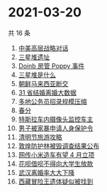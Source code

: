 # 2021-03-20

共 16 条

<!-- BEGIN -->
<!-- 最后更新时间 Sat Mar 20 2021 23:09:20 GMT+0800 (China Standard Time) -->

1. [中美高层战略对话](https://www.zhihu.com/search?q=中美对话)
2. [三星堆遗址](https://www.zhihu.com/search?q=三星堆新发现)
3. [Doinb 房管 Poppy 事件](https://www.zhihu.com/search?q=doinb)
4. [三星堆是什么](https://www.zhihu.com/search?q=三星堆未解之谜)
5. [朝鲜马来西亚断交](https://www.zhihu.com/search?q=朝鲜马来西亚)
6. [31 省结婚离婚大数据](https://www.zhihu.com/search?q=结婚率)
7. [多地公务员招录规模压缩](https://www.zhihu.com/search?q=公务员)
8. [春分](https://www.zhihu.com/search?q=春分)
9. [特斯拉车内摄像头监控车主](https://www.zhihu.com/search?q=特斯拉)
10. [男子被家暴申请人身保护令](https://www.zhihu.com/search?q=家暴)
11. [清明节旅游攻略](https://www.zhihu.com/search?q=清明节适合去哪里旅游)
12. [敦煌防护林被毁调查结果公布](https://www.zhihu.com/search?q=敦煌防护林)
13. [网传小米造车有望 4 月立项](https://www.zhihu.com/search?q=小米)
14. [花呗借呗不得向大学生放款](https://www.zhihu.com/search?q=花呗)
15. [武汉离婚率大大下降](https://www.zhihu.com/search?q=离婚冷静期)
16. [西藏冒险王遗体疑似被找到](https://www.zhihu.com/search?q=西藏冒险王)

<!-- END -->
